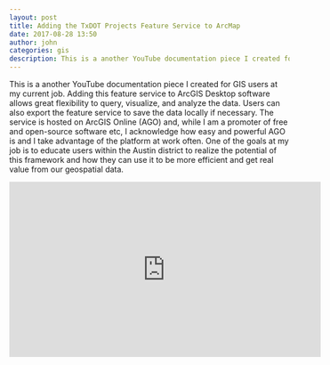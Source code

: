 ```yaml
---
layout: post
title: Adding the TxDOT Projects Feature Service to ArcMap
date: 2017-08-28 13:50
author: john
categories: gis
description: This is a another YouTube documentation piece I created for GIS users at my job. Adding this feature service to ArcGIS Desktop software allows much great flexibility to query, manipulate, and analyze the data versus the TxDOT Project Tracker web application.
---
```


This is a another YouTube documentation piece I created for GIS users at my current job. Adding this feature service to ArcGIS Desktop software allows great flexibility to query, visualize, and analyze the data. Users can also export the feature service to save the data locally if necessary. The service is hosted on ArcGIS Online (AGO) and, while I am a promoter of free and open-source software etc, I acknowledge how easy and powerful AGO is and I take advantage of the platform at work often. One of the goals at my job is to educate users within the Austin district to realize the potential of this framework and how they can use it to be more efficient and get real value from our geospatial data.

<iframe width="560" height="315" src="https://www.youtube.com/embed/EsOARKzpFXk" frameborder="0" allowfullscreen></iframe>
